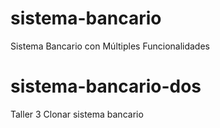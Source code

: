# sistema-bancario
Sistema Bancario con Múltiples Funcionalidades
# sistema-bancario-dos
Taller 3 Clonar sistema bancario
